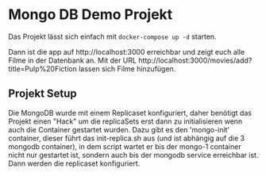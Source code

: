 # Mongo DB Demo Projekt

Das Projekt lässt sich einfach mit  `docker-compose up -d` starten.

Dann ist die app auf http://localhost:3000 erreichbar und zeigt euch alle Filme in der Datenbank an.
Mit der URL http://localhost:3000/movies/add?title=Pulp%20Fiction lassen sich Filme hinzufügen.

## Projekt Setup

Die MongoDB wurde mit einem Replicaset konfiguriert, daher benötigt das Projekt einen "Hack" um die replicaSets erst dann zu initialisieren wenn auch die Container gestartet wurden. Dazu gibt es den 'mongo-init' container, dieser führt das init-replica.sh aus (und ist abhängig auf die 3 mongodb container), in dem script wartet er bis der mongo-1 container nicht nur gestartet ist, sondern auch bis der mongodb service erreichbar ist. Dann werden die replicaset konfiguriert.